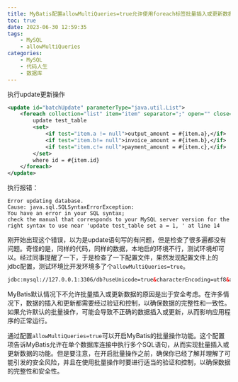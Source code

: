 ```yaml
---
title: MyBatis配置allowMultiQueries=true允许使用foreach标签批量插入或更新数据
toc: true
date: 2023-06-30 12:59:35
tags:
	- MySQL
	- allowMultiQueries
categories:
	- MySQL
	- 代码人生
	- 数据库
---
```



执行update更新操作

```xml
<update id="batchUpdate" parameterType="java.util.List">
    <foreach collection="list" item="item" separator=";" open="" close="">
        update test_table
        <set>
            <if test="item.a != null">output_amount = #{item.a},</if>
            <if test="item.b!= null">invoice_amount = #{item.b},</if>
            <if test="item.c!= null">payment_amount = #{item.c},</if>
        </set>
        where id = #{item.id}
    </foreach>
</update>
```

执行报错：
```
Error updating database.  
Cause: java.sql.SQLSyntaxErrorException: 
You have an error in your SQL syntax; 
check the manual that corresponds to your MySQL server version for the right syntax to use near 'update test_table set a = 1, ' at line 14
```

刚开始出现这个错误，以为是update语句写的有问题，但是检查了很多遍都没有问题。奇怪的是，同样的代码，同样的数据，本地启的环境不行，测试环境却可以。经过同事提醒了一下，于是检查了一下配置文件，果然发现配置文件上的jdbc配置，测试环境比开发环境多了个`allowMultiQueries=true`。

```xml
jdbc:mysql://127.0.0.1:3306/db?useUnicode=true&characterEncoding=utf8&allowMultiQueries=true&zeroDateTimeBehavior=convertToNull&useSSL=true&serverTimezone=GMT%2B8&nullCatalogMeansCurrent=true
```

MyBatis默认情况下不允许批量插入或更新数据的原因是出于安全考虑。在许多情况下，数据的插入和更新都需要经过验证和控制，以确保数据的完整性和一致性。如果允许默认的批量操作，可能会导致不正确的数据插入或更新，从而影响应用程序的正常运行。

通过配置`allowMultiQueries=true`可以开启MyBatis的批量操作功能。这个配置项告诉MyBatis允许在单个数据库连接中执行多个SQL语句，从而实现批量插入或更新数据的功能。但是要注意，在开启批量操作之前，确保你已经了解并理解了可能引发的安全风险，并且在使用批量操作时要进行适当的验证和控制，以确保数据的完整性和安全性。
